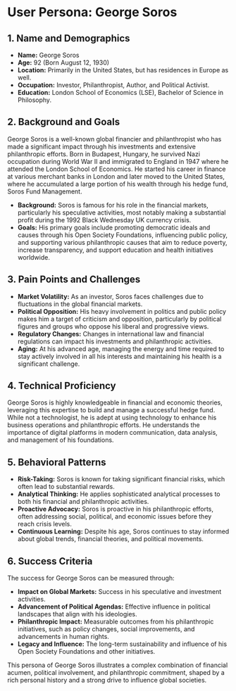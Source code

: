 # User Persona: George Soros

## 1. Name and Demographics
- **Name:** George Soros
- **Age:** 92 (Born August 12, 1930)
- **Location:** Primarily in the United States, but has residences in Europe as well.
- **Occupation:** Investor, Philanthropist, Author, and Political Activist.
- **Education:** London School of Economics (LSE), Bachelor of Science in Philosophy.

## 2. Background and Goals
George Soros is a well-known global financier and philanthropist who has made a significant impact through his investments and extensive philanthropic efforts. Born in Budapest, Hungary, he survived Nazi occupation during World War II and immigrated to England in 1947 where he attended the London School of Economics. He started his career in finance at various merchant banks in London and later moved to the United States, where he accumulated a large portion of his wealth through his hedge fund, Soros Fund Management.

- **Background:** Soros is famous for his role in the financial markets, particularly his speculative activities, most notably making a substantial profit during the 1992 Black Wednesday UK currency crisis.
- **Goals:** His primary goals include promoting democratic ideals and causes through his Open Society Foundations, influencing public policy, and supporting various philanthropic causes that aim to reduce poverty, increase transparency, and support education and health initiatives worldwide.

## 3. Pain Points and Challenges
- **Market Volatility:** As an investor, Soros faces challenges due to fluctuations in the global financial markets.
- **Political Opposition:** His heavy involvement in politics and public policy makes him a target of criticism and opposition, particularly by political figures and groups who oppose his liberal and progressive views.
- **Regulatory Changes:** Changes in international law and financial regulations can impact his investments and philanthropic activities.
- **Aging:** At his advanced age, managing the energy and time required to stay actively involved in all his interests and maintaining his health is a significant challenge.

## 4. Technical Proficiency
George Soros is highly knowledgeable in financial and economic theories, leveraging this expertise to build and manage a successful hedge fund. While not a technologist, he is adept at using technology to enhance his business operations and philanthropic efforts. He understands the importance of digital platforms in modern communication, data analysis, and management of his foundations.

## 5. Behavioral Patterns
- **Risk-Taking:** Soros is known for taking significant financial risks, which often lead to substantial rewards.
- **Analytical Thinking:** He applies sophisticated analytical processes to both his financial and philanthropic activities.
- **Proactive Advocacy:** Soros is proactive in his philanthropic efforts, often addressing social, political, and economic issues before they reach crisis levels.
- **Continuous Learning:** Despite his age, Soros continues to stay informed about global trends, financial theories, and political movements.

## 6. Success Criteria
The success for George Soros can be measured through:
- **Impact on Global Markets:** Success in his speculative and investment activities.
- **Advancement of Political Agendas:** Effective influence in political landscapes that align with his ideologies.
- **Philanthropic Impact:** Measurable outcomes from his philanthropic initiatives, such as policy changes, social improvements, and advancements in human rights.
- **Legacy and Influence:** The long-term sustainability and influence of his Open Society Foundations and other initiatives.

This persona of George Soros illustrates a complex combination of financial acumen, political involvement, and philanthropic commitment, shaped by a rich personal history and a strong drive to influence global societies.